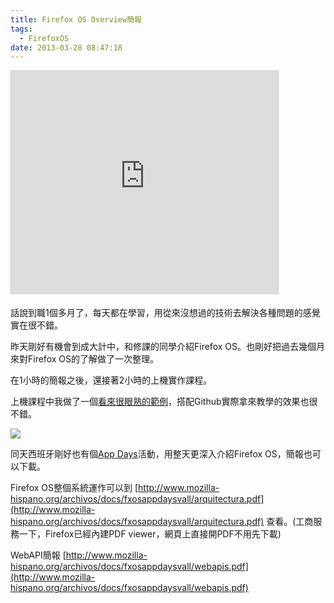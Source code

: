 ```yaml
---
title: Firefox OS Overview簡報
tags:
  - FirefoxOS
date: 2013-03-28 08:47:18
---
```


<iframe allowfullscreen="" frameborder="0" height="356" marginheight="0" marginwidth="0" mozallowfullscreen="" scrolling="no" src="http://www.slideshare.net/slideshow/embed_code/17792569" style="border-width: 1px 1px 0; border: 1px solid #CCC; margin-bottom: 5px;" webkitallowfullscreen="" width="427"> </iframe> 

話說到職1個多月了，每天都在學習，用從來沒想過的技術去解決各種問題的感覺實在很不錯。

昨天剛好有機會到成大計中，和修課的同學介紹Firefox OS。也剛好把過去幾個月來對Firefox OS的了解做了一次整理。

在1小時的簡報之後，還接著2小時的上機實作課程。

上機課程中我做了一個[看來很眼熟的範例](https://github.com/gasolin/fxosbmi/tree/gh-pages)，搭配Github實際拿來教學的效果也很不錯。

[![](http://1.bp.blogspot.com/-7QnKwLIIWBg/UVPs3Wa37oI/AAAAAAAADDE/_ZW-J3Pb8aM/s320/%E8%9E%A2%E5%B9%95%E5%BF%AB%E7%85%A7+2013-03-28+%E4%B8%8B%E5%8D%883.10.06.png)](http://1.bp.blogspot.com/-7QnKwLIIWBg/UVPs3Wa37oI/AAAAAAAADDE/_ZW-J3Pb8aM/s1600/%E8%9E%A2%E5%B9%95%E5%BF%AB%E7%85%A7+2013-03-28+%E4%B8%8B%E5%8D%883.10.06.png)

同天西班牙剛好也有個[App Days](http://www.mozilla-hispano.org/firefox-os-app-days-valladolid/)活動，用整天更深入介紹Firefox OS，簡報也可以下載。

Firefox OS整個系統運作可以到 [http://www.mozilla-hispano.org/archivos/docs/fxosappdaysvall/arquitectura.pdf](http://www.mozilla-hispano.org/archivos/docs/fxosappdaysvall/arquitectura.pdf) 查看。(工商服務一下，Firefox已經內建PDF viewer，網頁上直接開PDF不用先下載)

WebAPI簡報 [http://www.mozilla-hispano.org/archivos/docs/fxosappdaysvall/webapis.pdf](http://www.mozilla-hispano.org/archivos/docs/fxosappdaysvall/webapis.pdf)